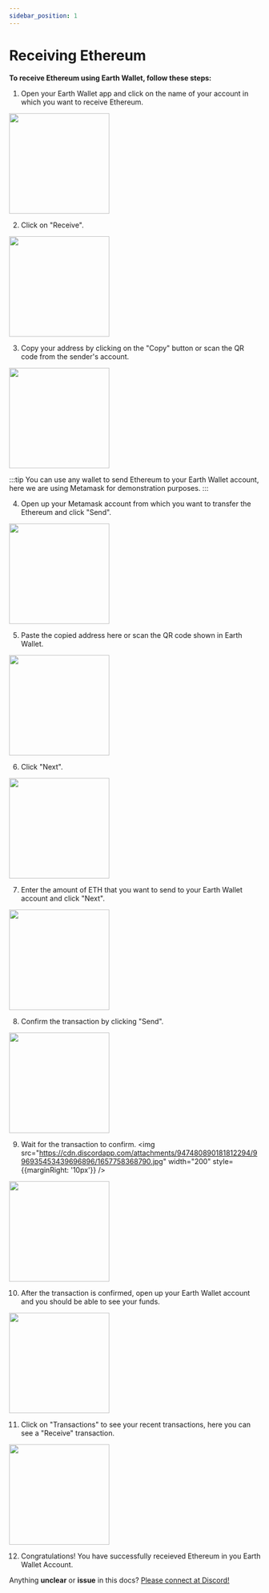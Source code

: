 ```yaml
---
sidebar_position: 1
---
```


# Receiving Ethereum

**To receive Ethereum using Earth Wallet, follow these steps:**

1. Open your Earth Wallet app and click on the name of your account in which you want to receive Ethereum.
<img src="https://cdn.discordapp.com/attachments/947480890181812294/996935329900679179/1657758339635.jpg" width="200" />

2. Click on "Receive".
<img src="https://cdn.discordapp.com/attachments/947480890181812294/996935329644818472/1657758339625.jpg" width="200" />

3. Copy your address by clicking on the "Copy" button or scan the QR code from the sender's account.
<img src="https://cdn.discordapp.com/attachments/947480890181812294/996935329401552926/1657758339607.jpg" width="200" />

:::tip
You can use any wallet to send Ethereum to your Earth Wallet account, here we are using Metamask for demonstration purposes.
:::

4. Open up your Metamask account from which you want to transfer the Ethereum and click "Send".
<img src="https://cdn.discordapp.com/attachments/947480890181812294/996935329091178556/1657758339595.jpg" width="200" />

5. Paste the copied address here or scan the QR code shown in Earth Wallet. 
<img src="https://cdn.discordapp.com/attachments/947480890181812294/996935393444380793/1657758355210.jpg" width="200" />

6. Click "Next".
<img src="https://cdn.discordapp.com/attachments/947480890181812294/996935393209503745/1657758355198.jpg" width="200" />

7. Enter the amount of ETH that you want to send to your Earth Wallet account and click "Next".
<img src="https://cdn.discordapp.com/attachments/947480890181812294/996935392907497512/1657758355184.jpg" width="200" />

8. Confirm the transaction by clicking "Send". 
<img src="https://cdn.discordapp.com/attachments/947480890181812294/996935392550994010/1657758355164.jpg" width="200" />

9. Wait for the transaction to confirm. 
<img src="https://cdn.discordapp.com/attachments/947480890181812294/996935453439696896/1657758368790.jpg" width="200" style={{marginRight: '10px'}} />
<img src="https://cdn.discordapp.com/attachments/947480890181812294/996935453158674514/1657758368776.jpg" width="200" />

10. After the transaction is confirmed, open up your Earth Wallet account and you should be able to see your funds.
<img src="https://cdn.discordapp.com/attachments/947480890181812294/996935452718268436/1657758368762.jpg" width="200" />

11. Click on "Transactions" to see your recent transactions, here you can see a "Receive" transaction.
<img src="https://cdn.discordapp.com/attachments/947480890181812294/996935452344991794/1657758368744.jpg" width="200" />

12. Congratulations! You have successfully receieved Ethereum in you Earth Wallet Account.

Anything **unclear** or **issue** in this docs? [Please connect at Discord!](https://discord.gg/B8G75XZ92K)
